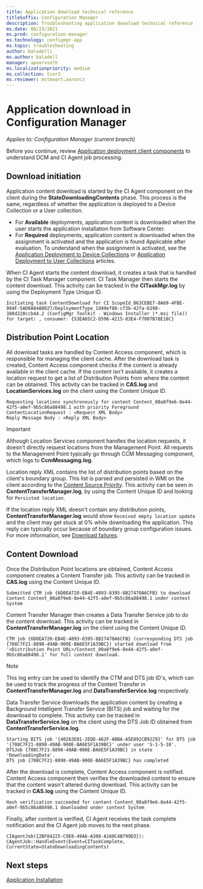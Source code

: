 ```yaml
---
title: Application download technical reference
titleSuffix: Configuration Manager
description: Troubleshooting application download technical reference for Configuration Manager.
ms.date: 08/23/2021
ms.prod: configuration-manager
ms.technology: configmgr-app
ms.topic: troubleshooting
author: baladelli
ms.author: baladell
manager: apoorvseth
ms.localizationpriority: medium
ms.collection: tier3
ms.reviewer: mstewart,aaroncz 
---
```


# Application download in Configuration Manager

*Applies to: Configuration Manager (current branch)*

Before you continue, review [Application deployment client components](client-components-technical-reference.md) to understand DCM and CI Agent job processing.

## Download initiation

Application content download is started by the CI Agent component on the client during the **StateDownloadingContents** phase. This process is the same, regardless of whether the application is deployed to a Device Collection or a User collection.

- For **Available** deployments, application content is downloaded when the user starts the application installation from Software Center.
- For **Required** deployments, application content is downloaded when the assignment is activated and the application is found Applicable after evaluation. To understand when the assignment is activated, see the [Application Deployment to Device Collections](device-deployment-technical-reference.md) or [Application Deployment to User Collections](user-deployment-technical-reference.md) articles.

When CI Agent starts the content download, it creates a task that is handled by the CI Task Manager component. CI Task Manager then starts the content download. This activity can be tracked in the **CITaskMgr.log** by using the Deployment Type Unique ID.

```text
Initiating task ContentDownload for CI ScopeId_B63CEBE7-8A69-4FBE-994F-5AD0A8488D27/DeploymentType_1d49ef88-cf3b-42fa-b198-388d220ccb44.2 (ConfigMgr Toolkit - Windows Installer (*.msi file)) for target: , consumer: {53EA65C2-D596-4215-83E4-F7007B78E18C}
```

## Distribution Point Location

All download tasks are handled by Content Access component, which is responsible for managing the client cache. After the download task is created, Content Access component checks if the content is already available in the client cache. If the content isn't available, it creates a location request to get a list of Distribution Points from where the content can be obtained. This activity can be tracked in **CAS.log** and **LocationServices.log** on the client using the Content Unique ID.

```text
Requesting locations synchronously for content Content_00a8f9e6-8e44-42f5-a0ef-9b5c86a88498.1 with priority Foreground
ContentLocationRequest : <Request XML Body>
Reply Message Body : <Reply XML Body>
```

> [!IMPORTANT]
> Although Location Services component handles the location requests, it doesn't directly request locations from the Management Point. All requests to the Management Point typically go through CCM Messaging component, which logs to **CcmMessaging.log**.

Location reply XML contains the list of distribution points based on the client's boundary group. This list is parsed and persisted in WMI on the client according to the [Content Source Priority](../../core/plan-design/hierarchy/fundamental-concepts-for-content-management.md#content-source-priority). This activity can be seen in **ContentTransferManager.log**, by using the Content Unique ID and looking for `Persisted location`.

If the location reply XML doesn't contain any distribution points, **ContentTransferManager.log** would show `Received empty location update` and the client may get stuck at 0% while downloading the application. This reply can typically occur because of boundary group configuration issues. For more information, see [Download failures](/troubleshoot/mem/configmgr/troubleshoot-application-deployment#download-failures).

## Content Download

Once the Distribution Point locations are obtained, Content Access component creates a Content Transfer job. This activity can be tracked in **CAS.log** using the Content Unique ID.

```text
Submitted CTM job {6D0EA720-EB4E-4893-8395-8B27470A6CFB} to download Content Content_00a8f9e6-8e44-42f5-a0ef-9b5c86a88498.1 under context System
```

Content Transfer Manager then creates a Data Transfer Service job to do the content download. This activity can be tracked in **ContentTransferManager.log** on the client using the Content Unique ID.

```text
CTM job {6D0EA720-EB4E-4893-8395-8B27470A6CFB} (corresponding DTS job {708C7F21-8898-49AB-900E-BA6E5F1A39BC}) started download from '<Distribution Point URL>/Content_00a8f9e6-8e44-42f5-a0ef-9b5c86a88498.1' for full content download.
```

> [!NOTE]
> This log entry can be used to identify the CTM and DTS job ID's, which can be used to track the progress of the Content Transfer in **ContentTransferManager.log** and **DataTransferService.log** respectively.

Data Transfer Service downloads the application content by creating a Background Intelligent Transfer Service (BITS) job and waiting for the download to complete. This activity can be tracked in **DataTransferService.log** on the client using the DTS Job ID obtained from **ContentTransferService.log**.

```text
Starting BITS job '{40263E01-2EDD-462F-ABBA-A5E892CB9229}' for DTS job '{708C7F21-8898-49AB-900E-BA6E5F1A39BC}' under user 'S-1-5-18'.
DTSJob {708C7F21-8898-49AB-900E-BA6E5F1A39BC} in state 'DownloadingData'.
DTS job {708C7F21-8898-49AB-900E-BA6E5F1A39BC} has completed
```

After the download is complete, Content Access component is notified. Content Access component then verifies the downloaded content to ensure that the content wasn't altered during download. This activity can be tracked in **CAS.log** using the Content Unique ID.

```text
Hash verification succeeded for content Content_00a8f9e6-8e44-42f5-a0ef-9b5c86a88498.1 downloaded under context System
```

Finally, after content is verified, CI Agent receives the task complete notification and the CI Agent job moves to the next phase.

```text
CIAgentJob({2BF84225-C9E8-49A6-A308-A160C4B799D3}): CAgentJob::HandleEvent(Event=CITaskComplete, CurrentState=StateDownloadingContents)
```

## Next steps

[Application Installation](deployment-install-technical-reference.md)

